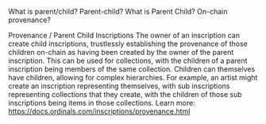 What is parent/child? Parent-child? What is Parent Child? On-chain provenance?

Provenance / Parent Child Inscriptions
The owner of an inscription can create child inscriptions, trustlessly establishing the provenance of those children on-chain as having been created by the owner of the parent inscription. This can be used for collections, with the children of a parent inscription being members of the same collection.
Children can themselves have children, allowing for complex hierarchies. For example, an artist might create an inscription representing themselves, with sub inscriptions representing collections that they create, with the children of those sub inscriptions being items in those collections.
Learn more: https://docs.ordinals.com/inscriptions/provenance.html
